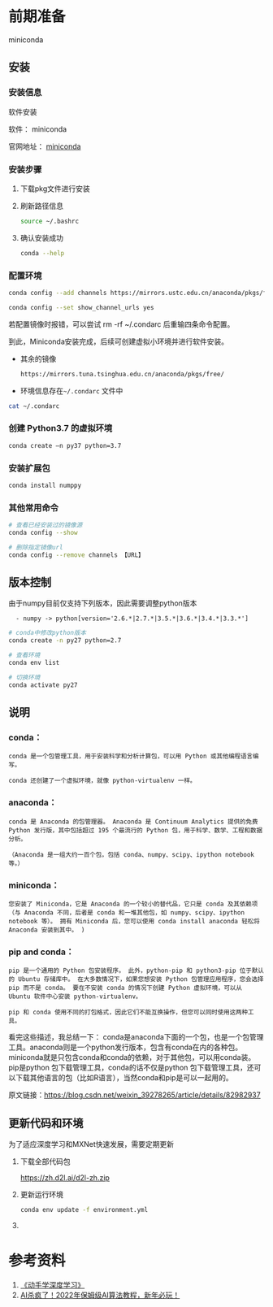 # 前期准备

miniconda

## 安装



### 安装信息

软件安装

软件： miniconda

官网地址： [miniconda](https://docs.conda.io/en/latest/miniconda.html)

### 安装步骤

1. 下载pkg文件进行安装

2. 刷新路径信息

   ```bash
   source ~/.bashrc
   ```

3. 确认安装成功

   ```bash
   conda --help
   ```



### 配置环境

```bash
conda config --add channels https://mirrors.ustc.edu.cn/anaconda/pkgs/free/

conda config --set show_channel_urls yes
```

若配置镜像时报错，可以尝试 rm -rf  ~/.condarc 后重输四条命令配置。

到此，Miniconda安装完成，后续可创建虚拟小环境并进行软件安装。



- 其余的镜像

  ```bash
  https://mirrors.tuna.tsinghua.edu.cn/anaconda/pkgs/free/
  ```

  



- 环境信息存在`~/.condarc` 文件中

```bash
cat ~/.condarc
```



### 创建 Python3.7 的虚拟环境

```bash
conda create –n py37 python=3.7
```



### 安装扩展包

```bash
conda install numppy
```





### 其他常用命令

```bash
# 查看已经安装过的镜像源
conda config --show

# 删除指定镜像url
conda config --remove channels 【URL】

```



## 版本控制

由于numpy目前仅支持下列版本，因此需要调整python版本

```text
  - numpy -> python[version='2.6.*|2.7.*|3.5.*|3.6.*|3.4.*|3.3.*']
```





```bash
# conda中修改python版本
conda create -n py27 python=2.7

# 查看环境
conda env list

# 切换环境
conda activate py27
```



## 说明

### conda：

```text
conda 是一个包管理工具，用于安装科学和分析计算包，可以用 Python 或其他编程语言编写。

conda 还创建了一个虚拟环境，就像 python-virtualenv 一样。
```

### anaconda：

```text
conda 是 Anaconda 的包管理器。 Anaconda 是 Continuum Analytics 提供的免费 Python 发行版，其中包括超过 195 个最流行的 Python 包，用于科学、数学、工程和数据分析。

（Anaconda 是一组大约一百个包，包括 conda、numpy、scipy、ipython notebook 等。）
```



### miniconda：

```text
您安装了 Miniconda，它是 Anaconda 的一个较小的替代品，它只是 conda 及其依赖项（与 Anaconda 不同，后者是 conda 和一堆其他包，如 numpy、scipy、ipython notebook 等）。 拥有 Miniconda 后，您可以使用 conda install anaconda 轻松将 Anaconda 安装到其中。 )
```



### pip and conda：

```text
pip 是一个通用的 Python 包安装程序。 此外，python-pip 和 python3-pip 位于默认的 Ubuntu 存储库中。 在大多数情况下，如果您想安装 Python 包管理应用程序，您会选择 pip 而不是 conda。 要在不安装 conda 的情况下创建 Python 虚拟环境，可以从 Ubuntu 软件中心安装 python-virtualenv。

pip 和 conda 使用不同的打包格式，因此它们不能互换操作，但您可以同时使用这两种工具。
```



看完这些描述，我总结一下：
conda是anaconda下面的一个包，也是一个包管理工具。anaconda则是一个python发行版本，包含有conda在内的各种包。miniconda就是只包含conda和conda的依赖，对于其他包，可以用conda装。pip是python 包下载管理工具，conda的话不仅是python 包下载管理工具，还可以下载其他语言的包（比如R语言），当然conda和pip是可以一起用的。


原文链接：https://blog.csdn.net/weixin_39278265/article/details/82982937



## 更新代码和环境

为了适应深度学习和MXNet快速发展，需要定期更新

1. 下载全部代码包

   https://zh.d2l.ai/d2l-zh.zip 

2. 更新运行环境

   ```bash
   conda env update -f environment.yml
   ```

3. 

# 参考资料

1.   [《动手学深度学习》](https://zh-v2.d2l.ai/index.html) 
1.  [AI杀疯了！2022年保姆级AI算法教程，新年必玩！](https://www.bilibili.com/video/BV14R4y1g7qs) 



